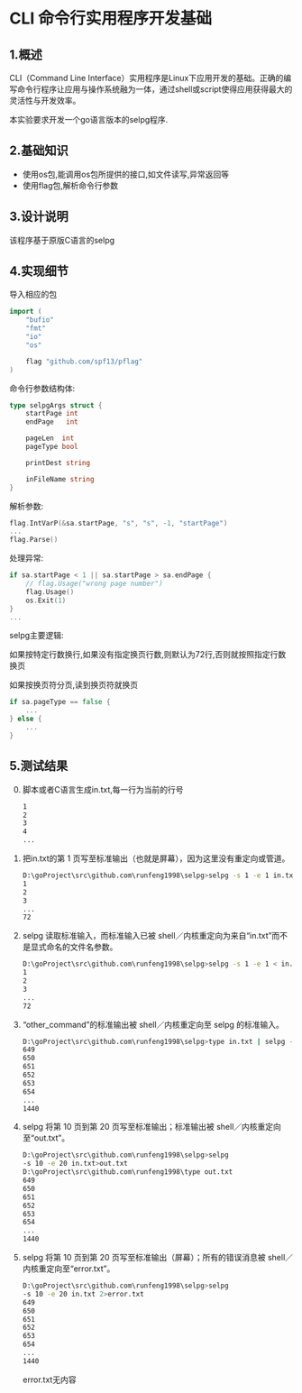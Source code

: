 # CLI 命令行实用程序开发基础

## 1.概述

CLI（Command Line Interface）实用程序是Linux下应用开发的基础。正确的编写命令行程序让应用与操作系统融为一体，通过shell或script使得应用获得最大的灵活性与开发效率。

本实验要求开发一个go语言版本的selpg程序.

## 2.基础知识

- 使用os包,能调用os包所提供的接口,如文件读写,异常返回等
- 使用flag包,解析命令行参数

## 3.设计说明

该程序基于原版C语言的selpg

## 4.实现细节

导入相应的包

```go
import (
	"bufio"
	"fmt"
	"io"
	"os"

	flag "github.com/spf13/pflag"
)
```

命令行参数结构体:

```go
type selpgArgs struct {
	startPage int
	endPage   int

	pageLen  int
	pageType bool

	printDest string

	inFileName string
}
```

解析参数:

```go
flag.IntVarP(&sa.startPage, "s", "s", -1, "startPage")
...
flag.Parse()
```

处理异常:

```go
if sa.startPage < 1 || sa.startPage > sa.endPage {
    // flag.Usage("wrong page number")
    flag.Usage()
    os.Exit(1)
}
...
```

selpg主要逻辑:

如果按特定行数换行,如果没有指定换页行数,则默认为72行,否则就按照指定行数换页

如果按换页符分页,读到换页符就换页

```go
if sa.pageType == false {
    ...
} else {
    ...
}
```

## 5.测试结果

0. 脚本或者C语言生成in.txt,每一行为当前的行号

   ```bash
   1
   2
   3
   4
   ...
   ```

1. 把in.txt的第 1 页写至标准输出（也就是屏幕），因为这里没有重定向或管道。

   ```bash
   D:\goProject\src\github.com\runfeng1998\selpg>selpg -s 1 -e 1 in.txt
   1
   2
   3
   ...
   72
   ```

2. selpg 读取标准输入，而标准输入已被 shell／内核重定向为来自“in.txt”而不是显式命名的文件名参数。

   ```bash
   D:\goProject\src\github.com\runfeng1998\selpg>selpg -s 1 -e 1 < in.txt
   1
   2
   3
   ...
   72
   ```

3. “other_command”的标准输出被 shell／内核重定向至 selpg 的标准输入。

   ```bash
   D:\goProject\src\github.com\runfeng1998\selpg>type in.txt | selpg -s 10 -e 20
   649
   650
   651
   652
   653
   654
   ...
   1440
   ```

4. selpg 将第 10 页到第 20 页写至标准输出；标准输出被 shell／内核重定向至“out.txt”。

   ```bash
   D:\goProject\src\github.com\runfeng1998\selpg>selpg
   -s 10 -e 20 in.txt>out.txt
   D:\goProject\src\github.com\runfeng1998\type out.txt
   649
   650
   651
   652
   653
   654
   ...
   1440
   ```

5. selpg 将第 10 页到第 20 页写至标准输出（屏幕）；所有的错误消息被 shell／内核重定向至“error.txt”。

   ```bash
   D:\goProject\src\github.com\runfeng1998\selpg>selpg
   -s 10 -e 20 in.txt 2>error.txt
   649
   650
   651
   652
   653
   654
   ...
   1440
   ```

   error.txt无内容





